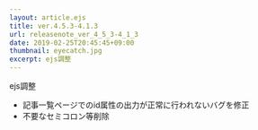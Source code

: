 ```yaml
---
layout: article.ejs
title: ver.4.5.3-4.1.3
url: releasenote_ver_4_5_3-4_1_3
date: 2019-02-25T20:45:45+09:00
thumbnail: eyecatch.jpg
excerpt: ejs調整
---
```


ejs調整

- 記事一覧ページでのid属性の出力が正常に行われないバグを修正
- 不要なセミコロン等削除